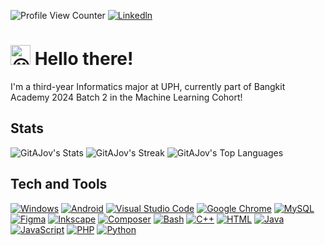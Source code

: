 ![Profile View Counter](https://komarev.com/ghpvc/?username=GitAJov)
[![Linkedln](https://img.shields.io/badge/LinkedIn-0077B5?style=flat-square&logo=linkedin&logoColor=white)](https://www.linkedin.com/in/jovan-torio-8569b72a1/)
# <picture> <source srcset="https://fonts.gstatic.com/s/e/notoemoji/latest/1f600/512.webp" type="image/webp"> <img src="https://fonts.gstatic.com/s/e/notoemoji/latest/1f600/512.gif" alt="😀" width="32" height="32"> </picture> Hello there!
I'm a third-year Informatics major at UPH, currently part of Bangkit Academy 2024 Batch 2 in the Machine Learning Cohort! 

## Stats
![GitAJov's Stats](https://github-readme-stats.vercel.app/api?username=GitAJov&theme=tokyonight&show_icons=true&hide_border=false&count_private=true)
![GitAJov's Streak](https://github-readme-streak-stats.herokuapp.com/?user=GitAJov&theme=tokyonight&hide_border=false)
![GitAJov's Top Languages](https://github-readme-stats.vercel.app/api/top-langs/?username=GitAJov&theme=tokyonight&show_icons=true&hide_border=false&layout=compact)

## Tech and Tools
[![Windows](https://custom-icon-badges.demolab.com/badge/Windows-0078D6?logo=windows11&logoColor=white)](#)
[![Android](https://img.shields.io/badge/Android-3DDC84?logo=android&logoColor=white)](#)
[![Visual Studio Code](https://custom-icon-badges.demolab.com/badge/Visual%20Studio%20Code-0078d7.svg?logo=vsc&logoColor=white)](#)
[![Google Chrome](https://img.shields.io/badge/Google%20Chrome-4285F4?logo=GoogleChrome&logoColor=white)](#)
[![MySQL](https://img.shields.io/badge/MySQL-4479A1?logo=mysql&logoColor=fff)](#)
[![Figma](https://img.shields.io/badge/Figma-F24E1E?logo=figma&logoColor=white)](#)
[![Inkscape](https://img.shields.io/badge/Inkscape-000000?logo=Inkscape&logoColor=white)](#)
[![Composer](https://img.shields.io/badge/Composer-885630?logo=composer&logoColor=fff)](#)
[![Bash](https://img.shields.io/badge/Bash-4EAA25?logo=gnubash&logoColor=fff)](#)
[![C++](https://img.shields.io/badge/C++-%2300599C.svg?logo=c%2B%2B&logoColor=white)](#)
[![HTML](https://img.shields.io/badge/HTML-%23E34F26.svg?logo=html5&logoColor=white)](#)
[![Java](https://img.shields.io/badge/Java-%23ED8B00.svg?logo=openjdk&logoColor=white)](#)
[![JavaScript](https://img.shields.io/badge/JavaScript-F7DF1E?logo=javascript&logoColor=000)](#)
[![PHP](https://img.shields.io/badge/php-%23777BB4.svg?&logo=php&logoColor=white)](#)
[![Python](https://img.shields.io/badge/Python-3776AB?logo=python&logoColor=fff)](#)

